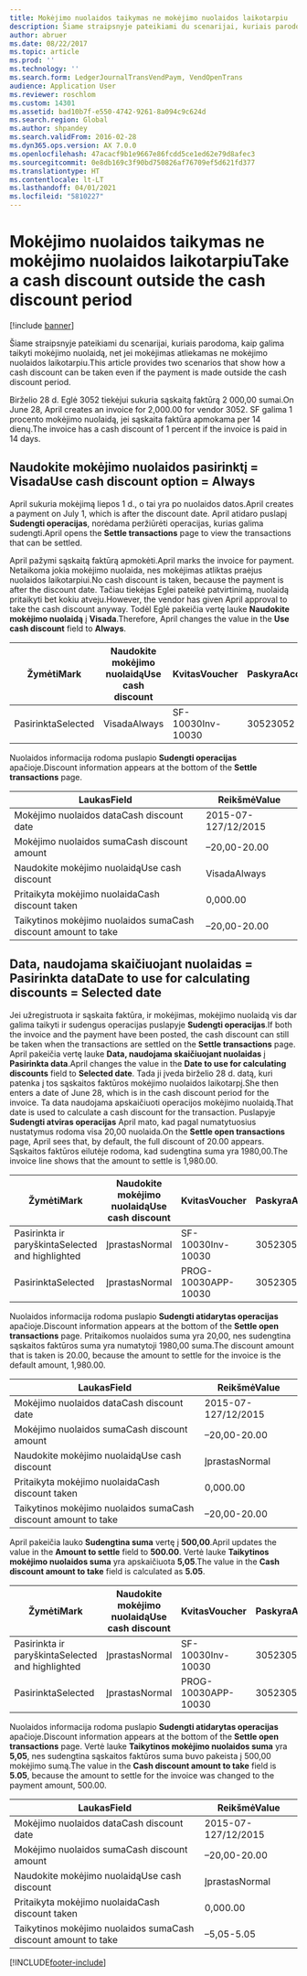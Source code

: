 ```yaml
---
title: Mokėjimo nuolaidos taikymas ne mokėjimo nuolaidos laikotarpiu
description: Šiame straipsnyje pateikiami du scenarijai, kuriais parodoma, kaip galima taikyti mokėjimo nuolaidą, net jei mokėjimas atliekamas ne mokėjimo nuolaidos laikotarpiu.
author: abruer
ms.date: 08/22/2017
ms.topic: article
ms.prod: ''
ms.technology: ''
ms.search.form: LedgerJournalTransVendPaym, VendOpenTrans
audience: Application User
ms.reviewer: roschlom
ms.custom: 14301
ms.assetid: bad10b7f-e550-4742-9261-8a094c9c624d
ms.search.region: Global
ms.author: shpandey
ms.search.validFrom: 2016-02-28
ms.dyn365.ops.version: AX 7.0.0
ms.openlocfilehash: 47acacf9b1e9667e86fcdd5ce1ed62e79d8afec3
ms.sourcegitcommit: 0e8db169c3f90bd750826af76709ef5d621fd377
ms.translationtype: HT
ms.contentlocale: lt-LT
ms.lasthandoff: 04/01/2021
ms.locfileid: "5810227"
---
```

# <a name="take-a-cash-discount-outside-the-cash-discount-period"></a><span data-ttu-id="0c10f-103">Mokėjimo nuolaidos taikymas ne mokėjimo nuolaidos laikotarpiu</span><span class="sxs-lookup"><span data-stu-id="0c10f-103">Take a cash discount outside the cash discount period</span></span>

[!include [banner](../includes/banner.md)]

<span data-ttu-id="0c10f-104">Šiame straipsnyje pateikiami du scenarijai, kuriais parodoma, kaip galima taikyti mokėjimo nuolaidą, net jei mokėjimas atliekamas ne mokėjimo nuolaidos laikotarpiu.</span><span class="sxs-lookup"><span data-stu-id="0c10f-104">This article provides two scenarios that show how a cash discount can be taken even if the payment is made outside the cash discount period.</span></span>

<span data-ttu-id="0c10f-105">Birželio 28 d. Eglė 3052 tiekėjui sukuria sąskaitą faktūrą 2 000,00 sumai.</span><span class="sxs-lookup"><span data-stu-id="0c10f-105">On June 28, April creates an invoice for 2,000.00 for vendor 3052.</span></span> <span data-ttu-id="0c10f-106">SF galima 1 procento mokėjimo nuolaidą, jei sąskaita faktūra apmokama per 14 dienų.</span><span class="sxs-lookup"><span data-stu-id="0c10f-106">The invoice has a cash discount of 1 percent if the invoice is paid in 14 days.</span></span>

## <a name="use-cash-discount-option--always"></a><span data-ttu-id="0c10f-107">Naudokite mokėjimo nuolaidos pasirinktį = Visada</span><span class="sxs-lookup"><span data-stu-id="0c10f-107">Use cash discount option = Always</span></span>
<span data-ttu-id="0c10f-108">April sukuria mokėjimą liepos 1 d., o tai yra po nuolaidos datos.</span><span class="sxs-lookup"><span data-stu-id="0c10f-108">April creates a payment on July 1, which is after the discount date.</span></span> <span data-ttu-id="0c10f-109">April atidaro puslapį **Sudengti operacijas**, norėdama peržiūrėti operacijas, kurias galima sudengti.</span><span class="sxs-lookup"><span data-stu-id="0c10f-109">April opens the **Settle transactions** page to view the transactions that can be settled.</span></span> 

<span data-ttu-id="0c10f-110">April pažymi sąskaitą faktūrą apmokėti.</span><span class="sxs-lookup"><span data-stu-id="0c10f-110">April marks the invoice for payment.</span></span> <span data-ttu-id="0c10f-111">Netaikoma jokia mokėjimo nuolaida, nes mokėjimas atliktas praėjus nuolaidos laikotarpiui.</span><span class="sxs-lookup"><span data-stu-id="0c10f-111">No cash discount is taken, because the payment is after the discount date.</span></span> <span data-ttu-id="0c10f-112">Tačiau tiekėjas Eglei pateikė patvirtinimą, nuolaidą pritaikyti bet kokiu atveju.</span><span class="sxs-lookup"><span data-stu-id="0c10f-112">However, the vendor has given April approval to take the cash discount anyway.</span></span> <span data-ttu-id="0c10f-113">Todėl Eglė pakeičia vertę lauke **Naudokite mokėjimo nuolaidą** į **Visada**.</span><span class="sxs-lookup"><span data-stu-id="0c10f-113">Therefore, April changes the value in the **Use cash discount** field to **Always**.</span></span>

| <span data-ttu-id="0c10f-114">Žymėti</span><span class="sxs-lookup"><span data-stu-id="0c10f-114">Mark</span></span>     | <span data-ttu-id="0c10f-115">Naudokite mokėjimo nuolaidą</span><span class="sxs-lookup"><span data-stu-id="0c10f-115">Use cash discount</span></span> | <span data-ttu-id="0c10f-116">Kvitas</span><span class="sxs-lookup"><span data-stu-id="0c10f-116">Voucher</span></span>   | <span data-ttu-id="0c10f-117">Paskyra</span><span class="sxs-lookup"><span data-stu-id="0c10f-117">Account</span></span> | <span data-ttu-id="0c10f-118">Mokėjimo nuolaidos data</span><span class="sxs-lookup"><span data-stu-id="0c10f-118">Cash discount date</span></span> | <span data-ttu-id="0c10f-119">Terminas</span><span class="sxs-lookup"><span data-stu-id="0c10f-119">Due date</span></span>  | <span data-ttu-id="0c10f-120">PVM sąskaita faktūra</span><span class="sxs-lookup"><span data-stu-id="0c10f-120">Invoice</span></span> | <span data-ttu-id="0c10f-121">Suma operacijos valiuta</span><span class="sxs-lookup"><span data-stu-id="0c10f-121">Amount in transaction currency</span></span> | <span data-ttu-id="0c10f-122">Valiuta</span><span class="sxs-lookup"><span data-stu-id="0c10f-122">Currency</span></span> | <span data-ttu-id="0c10f-123">Sudengtina suma</span><span class="sxs-lookup"><span data-stu-id="0c10f-123">Amount to settle</span></span> |
|----------|-------------------|-----------|---------|--------------------|-----------|---------|--------------------------------|----------|------------------|
| <span data-ttu-id="0c10f-124">Pasirinkta</span><span class="sxs-lookup"><span data-stu-id="0c10f-124">Selected</span></span> | <span data-ttu-id="0c10f-125">Visada</span><span class="sxs-lookup"><span data-stu-id="0c10f-125">Always</span></span>            | <span data-ttu-id="0c10f-126">SF-10030</span><span class="sxs-lookup"><span data-stu-id="0c10f-126">Inv-10030</span></span> | <span data-ttu-id="0c10f-127">3052</span><span class="sxs-lookup"><span data-stu-id="0c10f-127">3052</span></span>    | <span data-ttu-id="0c10f-128">2015-06-28</span><span class="sxs-lookup"><span data-stu-id="0c10f-128">6/28/2015</span></span>          | <span data-ttu-id="0c10f-129">2015-07-12</span><span class="sxs-lookup"><span data-stu-id="0c10f-129">7/12/2015</span></span> | <span data-ttu-id="0c10f-130">10030</span><span class="sxs-lookup"><span data-stu-id="0c10f-130">10030</span></span>   | <span data-ttu-id="0c10f-131">-2000,00.</span><span class="sxs-lookup"><span data-stu-id="0c10f-131">-2,000.00</span></span>                      | <span data-ttu-id="0c10f-132">USD</span><span class="sxs-lookup"><span data-stu-id="0c10f-132">USD</span></span>      | <span data-ttu-id="0c10f-133">-1980,00.</span><span class="sxs-lookup"><span data-stu-id="0c10f-133">-1,980.00</span></span>        |

<span data-ttu-id="0c10f-134">Nuolaidos informacija rodoma puslapio **Sudengti operacijas** apačioje.</span><span class="sxs-lookup"><span data-stu-id="0c10f-134">Discount information appears at the bottom of the **Settle transactions** page.</span></span>

| <span data-ttu-id="0c10f-135">Laukas</span><span class="sxs-lookup"><span data-stu-id="0c10f-135">Field</span></span>                        | <span data-ttu-id="0c10f-136">Reikšmė</span><span class="sxs-lookup"><span data-stu-id="0c10f-136">Value</span></span>     |
|------------------------------|-----------|
| <span data-ttu-id="0c10f-137">Mokėjimo nuolaidos data</span><span class="sxs-lookup"><span data-stu-id="0c10f-137">Cash discount date</span></span>           | <span data-ttu-id="0c10f-138">2015-07-12</span><span class="sxs-lookup"><span data-stu-id="0c10f-138">7/12/2015</span></span> |
| <span data-ttu-id="0c10f-139">Mokėjimo nuolaidos suma</span><span class="sxs-lookup"><span data-stu-id="0c10f-139">Cash discount amount</span></span>         | <span data-ttu-id="0c10f-140">–20,00</span><span class="sxs-lookup"><span data-stu-id="0c10f-140">-20.00</span></span>    |
| <span data-ttu-id="0c10f-141">Naudokite mokėjimo nuolaidą</span><span class="sxs-lookup"><span data-stu-id="0c10f-141">Use cash discount</span></span>            | <span data-ttu-id="0c10f-142">Visada</span><span class="sxs-lookup"><span data-stu-id="0c10f-142">Always</span></span>    |
| <span data-ttu-id="0c10f-143">Pritaikyta mokėjimo nuolaida</span><span class="sxs-lookup"><span data-stu-id="0c10f-143">Cash discount taken</span></span>          | <span data-ttu-id="0c10f-144">0,00</span><span class="sxs-lookup"><span data-stu-id="0c10f-144">0.00</span></span>      |
| <span data-ttu-id="0c10f-145">Taikytinos mokėjimo nuolaidos suma</span><span class="sxs-lookup"><span data-stu-id="0c10f-145">Cash discount amount to take</span></span> | <span data-ttu-id="0c10f-146">–20,00</span><span class="sxs-lookup"><span data-stu-id="0c10f-146">-20.00</span></span>    |

## <a name="date-to-use-for-calculating-discounts--selected-date"></a><span data-ttu-id="0c10f-147">Data, naudojama skaičiuojant nuolaidas = Pasirinkta data</span><span class="sxs-lookup"><span data-stu-id="0c10f-147">Date to use for calculating discounts = Selected date</span></span>
<span data-ttu-id="0c10f-148">Jei užregistruota ir sąskaita faktūra, ir mokėjimas, mokėjimo nuolaidą vis dar galima taikyti ir sudengus operacijas puslapyje **Sudengti operacijas**.</span><span class="sxs-lookup"><span data-stu-id="0c10f-148">If both the invoice and the payment have been posted, the cash discount can still be taken when the transactions are settled on the **Settle transactions** page.</span></span> <span data-ttu-id="0c10f-149">April pakeičia vertę lauke **Data, naudojama skaičiuojant nuolaidas** į **Pasirinkta data**.</span><span class="sxs-lookup"><span data-stu-id="0c10f-149">April changes the value in the **Date to use for calculating discounts** field to **Selected date**.</span></span> <span data-ttu-id="0c10f-150">Tada ji įveda birželio 28 d. datą, kuri patenka į tos sąskaitos faktūros mokėjimo nuolaidos laikotarpį.</span><span class="sxs-lookup"><span data-stu-id="0c10f-150">She then enters a date of June 28, which is in the cash discount period for the invoice.</span></span> <span data-ttu-id="0c10f-151">Ta data naudojama apskaičiuoti operacijos mokėjimo nuolaidą.</span><span class="sxs-lookup"><span data-stu-id="0c10f-151">That date is used to calculate a cash discount for the transaction.</span></span> <span data-ttu-id="0c10f-152">Puslapyje **Sudengti atviras operacijas** April mato, kad pagal numatytuosius nustatymus rodoma visa 20,00 nuolaida.</span><span class="sxs-lookup"><span data-stu-id="0c10f-152">On the **Settle open transactions** page, April sees that, by default, the full discount of 20.00 appears.</span></span> <span data-ttu-id="0c10f-153">Sąskaitos faktūros eilutėje rodoma, kad sudengtina suma yra 1980,00.</span><span class="sxs-lookup"><span data-stu-id="0c10f-153">The invoice line shows that the amount to settle is 1,980.00.</span></span>

| <span data-ttu-id="0c10f-154">Žymėti</span><span class="sxs-lookup"><span data-stu-id="0c10f-154">Mark</span></span>                     | <span data-ttu-id="0c10f-155">Naudokite mokėjimo nuolaidą</span><span class="sxs-lookup"><span data-stu-id="0c10f-155">Use cash discount</span></span> | <span data-ttu-id="0c10f-156">Kvitas</span><span class="sxs-lookup"><span data-stu-id="0c10f-156">Voucher</span></span>   | <span data-ttu-id="0c10f-157">Paskyra</span><span class="sxs-lookup"><span data-stu-id="0c10f-157">Account</span></span> | <span data-ttu-id="0c10f-158">Mokėjimo nuolaidos data</span><span class="sxs-lookup"><span data-stu-id="0c10f-158">Cash discount date</span></span> | <span data-ttu-id="0c10f-159">Terminas</span><span class="sxs-lookup"><span data-stu-id="0c10f-159">Due date</span></span>  | <span data-ttu-id="0c10f-160">PVM sąskaita faktūra</span><span class="sxs-lookup"><span data-stu-id="0c10f-160">Invoice</span></span> | <span data-ttu-id="0c10f-161">Suma operacijos valiuta</span><span class="sxs-lookup"><span data-stu-id="0c10f-161">Amount in transaction currency</span></span> | <span data-ttu-id="0c10f-162">Valiuta</span><span class="sxs-lookup"><span data-stu-id="0c10f-162">Currency</span></span> | <span data-ttu-id="0c10f-163">Sudengtina suma</span><span class="sxs-lookup"><span data-stu-id="0c10f-163">Amount to settle</span></span> |
|--------------------------|-------------------|-----------|---------|--------------------|-----------|---------|--------------------------------|----------|------------------|
| <span data-ttu-id="0c10f-164">Pasirinkta ir paryškinta</span><span class="sxs-lookup"><span data-stu-id="0c10f-164">Selected and highlighted</span></span> | <span data-ttu-id="0c10f-165">Įprastas</span><span class="sxs-lookup"><span data-stu-id="0c10f-165">Normal</span></span>            | <span data-ttu-id="0c10f-166">SF-10030</span><span class="sxs-lookup"><span data-stu-id="0c10f-166">Inv-10030</span></span> | <span data-ttu-id="0c10f-167">3052</span><span class="sxs-lookup"><span data-stu-id="0c10f-167">3052</span></span>    | <span data-ttu-id="0c10f-168">2015-06-28</span><span class="sxs-lookup"><span data-stu-id="0c10f-168">6/28/2015</span></span>          | <span data-ttu-id="0c10f-169">2015-07-12</span><span class="sxs-lookup"><span data-stu-id="0c10f-169">7/12/2015</span></span> | <span data-ttu-id="0c10f-170">10030</span><span class="sxs-lookup"><span data-stu-id="0c10f-170">10030</span></span>   | <span data-ttu-id="0c10f-171">-2000,00.</span><span class="sxs-lookup"><span data-stu-id="0c10f-171">-2,000.00</span></span>                      | <span data-ttu-id="0c10f-172">USD</span><span class="sxs-lookup"><span data-stu-id="0c10f-172">USD</span></span>      | <span data-ttu-id="0c10f-173">-1980,00.</span><span class="sxs-lookup"><span data-stu-id="0c10f-173">-1,980.00</span></span>        |
| <span data-ttu-id="0c10f-174">Pasirinkta</span><span class="sxs-lookup"><span data-stu-id="0c10f-174">Selected</span></span>                 | <span data-ttu-id="0c10f-175">Įprastas</span><span class="sxs-lookup"><span data-stu-id="0c10f-175">Normal</span></span>            | <span data-ttu-id="0c10f-176">PROG-10030</span><span class="sxs-lookup"><span data-stu-id="0c10f-176">APP-10030</span></span> | <span data-ttu-id="0c10f-177">3052</span><span class="sxs-lookup"><span data-stu-id="0c10f-177">3052</span></span>    | <span data-ttu-id="0c10f-178">7/15/2015</span><span class="sxs-lookup"><span data-stu-id="0c10f-178">7/15/2015</span></span>          | <span data-ttu-id="0c10f-179">7/15/2015</span><span class="sxs-lookup"><span data-stu-id="0c10f-179">7/15/2015</span></span> |         | <span data-ttu-id="0c10f-180">500,00</span><span class="sxs-lookup"><span data-stu-id="0c10f-180">500.00</span></span>                         | <span data-ttu-id="0c10f-181">USD</span><span class="sxs-lookup"><span data-stu-id="0c10f-181">USD</span></span>      | <span data-ttu-id="0c10f-182">500,00</span><span class="sxs-lookup"><span data-stu-id="0c10f-182">500.00</span></span>           |

<span data-ttu-id="0c10f-183">Nuolaidos informacija rodoma puslapio **Sudengti atidarytas operacijas** apačioje.</span><span class="sxs-lookup"><span data-stu-id="0c10f-183">Discount information appears at the bottom of the **Settle open transactions** page.</span></span> <span data-ttu-id="0c10f-184">Pritaikomos nuolaidos suma yra 20,00, nes sudengtina sąskaitos faktūros suma yra numatytoji 1980,00 suma.</span><span class="sxs-lookup"><span data-stu-id="0c10f-184">The discount amount that is taken is 20.00, because the amount to settle for the invoice is the default amount, 1,980.00.</span></span>

| <span data-ttu-id="0c10f-185">Laukas</span><span class="sxs-lookup"><span data-stu-id="0c10f-185">Field</span></span>                        | <span data-ttu-id="0c10f-186">Reikšmė</span><span class="sxs-lookup"><span data-stu-id="0c10f-186">Value</span></span>     |
|------------------------------|-----------|
| <span data-ttu-id="0c10f-187">Mokėjimo nuolaidos data</span><span class="sxs-lookup"><span data-stu-id="0c10f-187">Cash discount date</span></span>           | <span data-ttu-id="0c10f-188">2015-07-12</span><span class="sxs-lookup"><span data-stu-id="0c10f-188">7/12/2015</span></span> |
| <span data-ttu-id="0c10f-189">Mokėjimo nuolaidos suma</span><span class="sxs-lookup"><span data-stu-id="0c10f-189">Cash discount amount</span></span>         | <span data-ttu-id="0c10f-190">–20,00</span><span class="sxs-lookup"><span data-stu-id="0c10f-190">-20.00</span></span>    |
| <span data-ttu-id="0c10f-191">Naudokite mokėjimo nuolaidą</span><span class="sxs-lookup"><span data-stu-id="0c10f-191">Use cash discount</span></span>            | <span data-ttu-id="0c10f-192">Įprastas</span><span class="sxs-lookup"><span data-stu-id="0c10f-192">Normal</span></span>    |
| <span data-ttu-id="0c10f-193">Pritaikyta mokėjimo nuolaida</span><span class="sxs-lookup"><span data-stu-id="0c10f-193">Cash discount taken</span></span>          | <span data-ttu-id="0c10f-194">0,00</span><span class="sxs-lookup"><span data-stu-id="0c10f-194">0.00</span></span>      |
| <span data-ttu-id="0c10f-195">Taikytinos mokėjimo nuolaidos suma</span><span class="sxs-lookup"><span data-stu-id="0c10f-195">Cash discount amount to take</span></span> | <span data-ttu-id="0c10f-196">–20,00</span><span class="sxs-lookup"><span data-stu-id="0c10f-196">-20.00</span></span>    |

<span data-ttu-id="0c10f-197">April pakeičia lauko **Sudengtina suma** vertę į **500,00**.</span><span class="sxs-lookup"><span data-stu-id="0c10f-197">April updates the value in the **Amount to settle** field to **500.00**.</span></span> <span data-ttu-id="0c10f-198">Vertė lauke **Taikytinos mokėjimo nuolaidos suma** yra apskaičiuota **5,05**.</span><span class="sxs-lookup"><span data-stu-id="0c10f-198">The value in the **Cash discount amount to take** field is calculated as **5.05**.</span></span>

| <span data-ttu-id="0c10f-199">Žymėti</span><span class="sxs-lookup"><span data-stu-id="0c10f-199">Mark</span></span>                     | <span data-ttu-id="0c10f-200">Naudokite mokėjimo nuolaidą</span><span class="sxs-lookup"><span data-stu-id="0c10f-200">Use cash discount</span></span> | <span data-ttu-id="0c10f-201">Kvitas</span><span class="sxs-lookup"><span data-stu-id="0c10f-201">Voucher</span></span>   | <span data-ttu-id="0c10f-202">Paskyra</span><span class="sxs-lookup"><span data-stu-id="0c10f-202">Account</span></span> | <span data-ttu-id="0c10f-203">Data</span><span class="sxs-lookup"><span data-stu-id="0c10f-203">Date</span></span>      | <span data-ttu-id="0c10f-204">Terminas</span><span class="sxs-lookup"><span data-stu-id="0c10f-204">Due date</span></span>  | <span data-ttu-id="0c10f-205">PVM sąskaita faktūra</span><span class="sxs-lookup"><span data-stu-id="0c10f-205">Invoice</span></span> | <span data-ttu-id="0c10f-206">Suma operacijos valiuta</span><span class="sxs-lookup"><span data-stu-id="0c10f-206">Amount in transaction currency</span></span> | <span data-ttu-id="0c10f-207">Valiuta</span><span class="sxs-lookup"><span data-stu-id="0c10f-207">Currency</span></span> | <span data-ttu-id="0c10f-208">Sudengtina suma</span><span class="sxs-lookup"><span data-stu-id="0c10f-208">Amount to settle</span></span> |
|--------------------------|-------------------|-----------|---------|-----------|-----------|---------|--------------------------------|----------|------------------|
| <span data-ttu-id="0c10f-209">Pasirinkta ir paryškinta</span><span class="sxs-lookup"><span data-stu-id="0c10f-209">Selected and highlighted</span></span> | <span data-ttu-id="0c10f-210">Įprastas</span><span class="sxs-lookup"><span data-stu-id="0c10f-210">Normal</span></span>            | <span data-ttu-id="0c10f-211">SF-10030</span><span class="sxs-lookup"><span data-stu-id="0c10f-211">Inv-10030</span></span> | <span data-ttu-id="0c10f-212">3052</span><span class="sxs-lookup"><span data-stu-id="0c10f-212">3052</span></span>    | <span data-ttu-id="0c10f-213">2015-06-28</span><span class="sxs-lookup"><span data-stu-id="0c10f-213">6/28/2015</span></span> | <span data-ttu-id="0c10f-214">2015-07-12</span><span class="sxs-lookup"><span data-stu-id="0c10f-214">7/12/2015</span></span> | <span data-ttu-id="0c10f-215">10030</span><span class="sxs-lookup"><span data-stu-id="0c10f-215">10030</span></span>   | <span data-ttu-id="0c10f-216">2,000.00</span><span class="sxs-lookup"><span data-stu-id="0c10f-216">2,000.00</span></span>                       | <span data-ttu-id="0c10f-217">USD</span><span class="sxs-lookup"><span data-stu-id="0c10f-217">USD</span></span>      | <span data-ttu-id="0c10f-218">–500,00</span><span class="sxs-lookup"><span data-stu-id="0c10f-218">-500.00</span></span>          |
| <span data-ttu-id="0c10f-219">Pasirinkta</span><span class="sxs-lookup"><span data-stu-id="0c10f-219">Selected</span></span>                 | <span data-ttu-id="0c10f-220">Įprastas</span><span class="sxs-lookup"><span data-stu-id="0c10f-220">Normal</span></span>            | <span data-ttu-id="0c10f-221">PROG-10030</span><span class="sxs-lookup"><span data-stu-id="0c10f-221">APP-10030</span></span> | <span data-ttu-id="0c10f-222">3052</span><span class="sxs-lookup"><span data-stu-id="0c10f-222">3052</span></span>    | <span data-ttu-id="0c10f-223">7/15/2015</span><span class="sxs-lookup"><span data-stu-id="0c10f-223">7/15/2015</span></span> | <span data-ttu-id="0c10f-224">7/15/2015</span><span class="sxs-lookup"><span data-stu-id="0c10f-224">7/15/2015</span></span> |         | <span data-ttu-id="0c10f-225">500,00</span><span class="sxs-lookup"><span data-stu-id="0c10f-225">500.00</span></span>                         | <span data-ttu-id="0c10f-226">USD</span><span class="sxs-lookup"><span data-stu-id="0c10f-226">USD</span></span>      | <span data-ttu-id="0c10f-227">500,00</span><span class="sxs-lookup"><span data-stu-id="0c10f-227">500.00</span></span>           |

<span data-ttu-id="0c10f-228">Nuolaidos informacija rodoma puslapio **Sudengti atidarytas operacijas** apačioje.</span><span class="sxs-lookup"><span data-stu-id="0c10f-228">Discount information appears at the bottom of the **Settle open transactions** page.</span></span> <span data-ttu-id="0c10f-229">Vertė lauke **Taikytinos mokėjimo nuolaidos suma** yra **5,05**, nes sudengtina sąskaitos faktūros suma buvo pakeista į 500,00 mokėjimo sumą.</span><span class="sxs-lookup"><span data-stu-id="0c10f-229">The value in the **Cash discount amount to take** field is **5.05**, because the amount to settle for the invoice was changed to the payment amount, 500.00.</span></span>

| <span data-ttu-id="0c10f-230">Laukas</span><span class="sxs-lookup"><span data-stu-id="0c10f-230">Field</span></span>                        | <span data-ttu-id="0c10f-231">Reikšmė</span><span class="sxs-lookup"><span data-stu-id="0c10f-231">Value</span></span>     |
|------------------------------|-----------|
| <span data-ttu-id="0c10f-232">Mokėjimo nuolaidos data</span><span class="sxs-lookup"><span data-stu-id="0c10f-232">Cash discount date</span></span>           | <span data-ttu-id="0c10f-233">2015-07-12</span><span class="sxs-lookup"><span data-stu-id="0c10f-233">7/12/2015</span></span> |
| <span data-ttu-id="0c10f-234">Mokėjimo nuolaidos suma</span><span class="sxs-lookup"><span data-stu-id="0c10f-234">Cash discount amount</span></span>         | <span data-ttu-id="0c10f-235">–20,00</span><span class="sxs-lookup"><span data-stu-id="0c10f-235">-20.00</span></span>    |
| <span data-ttu-id="0c10f-236">Naudokite mokėjimo nuolaidą</span><span class="sxs-lookup"><span data-stu-id="0c10f-236">Use cash discount</span></span>            | <span data-ttu-id="0c10f-237">Įprastas</span><span class="sxs-lookup"><span data-stu-id="0c10f-237">Normal</span></span>    |
| <span data-ttu-id="0c10f-238">Pritaikyta mokėjimo nuolaida</span><span class="sxs-lookup"><span data-stu-id="0c10f-238">Cash discount taken</span></span>          | <span data-ttu-id="0c10f-239">0,00</span><span class="sxs-lookup"><span data-stu-id="0c10f-239">0.00</span></span>      |
| <span data-ttu-id="0c10f-240">Taikytinos mokėjimo nuolaidos suma</span><span class="sxs-lookup"><span data-stu-id="0c10f-240">Cash discount amount to take</span></span> | <span data-ttu-id="0c10f-241">–5,05</span><span class="sxs-lookup"><span data-stu-id="0c10f-241">-5.05</span></span>     |







[!INCLUDE[footer-include](../../includes/footer-banner.md)]